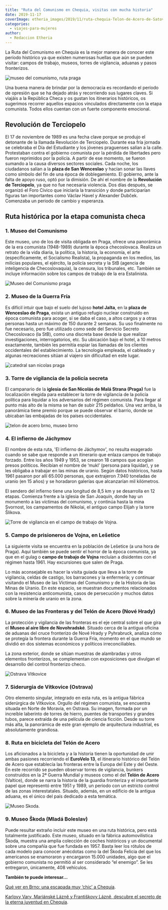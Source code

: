 ```yaml
---
title: "Ruta del Comunismo en Chequia, visitas con mucha historia"
date: 2019-11-17
coverImage: etheria_images/2019/11/ruta-chequia-Telon-de-Acero-de-Satov-Museo-Tecnico-de-Brno.jpg
categories: 
  - viajes-para-mujeres
author: 
  - Redaccion Etheria
---
```


La Ruta del Comunismo en Chequia es la mejor manera de conocer este período histórico ya 
que existen numerosas huellas que aún se pueden visitar: campos de trabajo, museos, 
torres de vigilancia, aduanas y pasos fronterizos. 

![museo del comunismo, ruta praga](etheria_images/2019/11/ruta-chequia-Museo-del-Comunismo-1-900x600.jpg "Museo del Comunismo (Praga).")

Una buena manera de brindar por la democracia es recordando el período de opresión que 
se ha dejado atrás y recorriendo sus lugares claves. Si viajáis a la República Checa y 
os gustan los itinerarios históricos, os sugerimos recorrer aquellos espacios vinculados 
directamente con la etapa comunista. Todos ellos cuentan con un fuerte componente 
emocional. 

## Revolución de Terciopelo

El 17 de noviembre de 1989 es una fecha clave porque se produjo el detonante de la 
llamada Revolución de Terciopelo. Durante esa fría jornada se celebraba el Día del 
Estudiante y los jóvenes praguenses salían a la calle. Protestaban contra el gobierno 
comunista por la pérdida de libertades pero fueron reprimidos por la policía. A partir 
de ese momento, se fueron sumando a la causa diversos sectores sociales. Cada noche, los 
ciudadanos salían a la **plaza de San Wenceslao** y hacían sonar las llaves como símbolo 
del fin de una época de doblegamiento. El gobierno, ante la falta de apoyo ruso, optó 
por la dimisión. De ahí el nombre de la **Revolución de Terciopelo**, ya que no fue 
necesaria violencia. Dos días después, se organizó el Foro Cívico que iniciaría la 
transición y donde participarían figuras tan importantes como Václav Havel y Alexander 
Dubček. Comenzaba un periodo de cambio y esperanza. 

## Ruta histórica por la etapa comunista checa

### 1\. Museo del Comunismo

Este museo, uno de los de visita obligada en Praga, ofrece una panorámica de la era 
comunista (1948-1989) durante la época checoslovaca. Realiza un retrato de la vida 
diaria, la política, la historia, la economía, el arte (específicamente, el Socialismo 
Realista), la propaganda en los medios, las milicias populares, el ejército, la policía 
secreta y la StB (agencia de inteligencia de Checoslovaquia), la censura, los 
tribunales, etc. También se incluye información sobre los campos de trabajo de la era 
Estalinista. 

![Museo del Comunismo praga](etheria_images/2019/11/ruta-chequia-Museo-del-Comunismo-900x586.jpg "Museo del Comunismo. © D. Kyndrová")

### 2\. Museo de la Guerra Fría

Es difícil intuir que bajo el suelo del lujoso **hotel Jalta**, en la **plaza de 
Wenceslao de Praga**, exista un antiguo refugio nuclear construido en época comunista 
para acoger, si se daba el caso, a altos cargos y a otras personas hasta un máximo de 
150 durante 2 semanas. Su uso finalmente no fue necesario, pero fue utilizado como sede 
del Servicio Secreto Checoslovaco (la StB), como una discreta base desde la que realizar 
investigaciones, interrogatorios, etc. Su ubicación bajo el hotel, a 10 metros 
exactamente, también les permitía espiar las llamadas de los clientes occidentales del 
establecimiento. La tecnología empleada, el cableado y algunas recreaciones sitúan al 
viajero sin dificultad en este lugar. 

![catedral san nicolas praga](etheria_images/2019/11/ruta-chequia-iglesia-san-nicolas-900x561.jpg "Cúpula y torre de la Iglesia de San Nicolás. © Polina Podlesnaya")

### 3\. Torre de vigilancia de la policía secreta

El campanario de la **iglesia de San Nicolás de Malá Strana (Praga)** fue la 
localización elegida para establecer la torre de vigilancia de la policía política para 
liquidar a los adversarios del régimen comunista. Para llegar al punto más alto de la 
misma se han de subir 215 peldaños. Una vez arriba, la panorámica tiene premio porque se 
puede observar el barrio, donde se ubicaban las embajadas de los países occidentales. 

![telon de acero brno, museo brno](etheria_images/2019/11/ruta-chequia-Telon-de-Acero-de-Satov-Museo-Tecnico-de-Brno-900x600.jpg "Museo Técnico de Brno.")

### 4\. El infierno de Jáchymov

El nombre de esta ruta, 'El infierno de Jáchymov', no resulta exagerado cuando se sabe 
que responde a un itinerario que enlaza campos de trabajo forzado. Entre los años 1949 y 
1953, se crearon 18 campos que acogían presos políticos. Recibían el nombre de ‘mukl’ 
(persona para liquidar), y se les obligaba a trabajar en las minas de uranio. Según 
datos históricos, hasta 1961 pasaron por allí 65.000 personas, que extrajeron 7.940 
toneladas de uranio (en 15 años) y se horadaron galerías que alcanzarían mil kilómetros. 

El sendero del infierno tiene una longitud de 8,5 km y se desarrolla en 12 etapas. 
Comienza frente a la iglesia de San Joaquín, donde hay un monumento a las víctimas del 
comunismo, y continúa hasta la mina Svornost, los campamentos de Nikolai, el antiguo 
campo Elijah y la torre Šlikova. 

![](etheria_images/2019/11/ruta-chequia-Monumento-Vojna-Lesetice-torre-de-vigilancia.jpg "Torre de vigilancia en el campo de trabajo de Vojna.")

### 5\. Campo de prisioneros de Vojna, en Lešetice

La siguiente visita se encuentra en la población de Lešetice (a una hora de Praga). Aquí 
también se puede sentir el horror de la época comunista, ya que en el gulag o **campo de 
trabajo de Vojna** recluían a disidentes con el régimen hasta 1961. Hay excursiones que 
salen de Praga. 

Lo más aconsejable es hacer la visita guiada que lleva a la torre de vigilancia, celdas 
de castigo, los barracones y la enfermería; y continuar visitando el Museo de las 
Víctimas del Comunismo y de la Historia de las Minas de Uranio. En este espacio, se 
muestran documentos relacionados con la resistencia anticomunista, casos de persecución 
y muchos datos sobre la minería de uranio en la zona. 

### 6\. Museo de las Fronteras y del Telón de Acero (Nové Hrady)

La protección y vigilancia de las fronteras es el eje central sobre el que gira el 
**Museo al aire libre de Novohradské**. Situado cerca de la antigua oficina de aduanas 
del cruce fronterizo de Nové Hrady y Pyhrabruck, analiza cómo se protegía la frontera 
durante la Guerra Fría, momento en el que mundo se dividió en dos sistemas económicos y 
políticos irreconciliables. 

La zona exterior, donde se sitúan muestras de alambradas y otros elementos fronterizos, 
se complementan con exposiciones que divulgan el desarrollo del control fronterizo 
checo. 

![Ostrava Vitkovice](etheria_images/2019/11/ruta-chequia-Ostrava-Vitkovice-900x441.jpg "Ostrava Vítkovice. ©UPVISION.")

### 7\. Siderurgia de Vítkovice (Ostrava)

Otro elemento singular, integrado en esta ruta, es la antigua fábrica siderúrgica de 
Vítkovice. Orgullo del régimen comunista, se encuentra situada en Norte de Moravia, en 
Ostrava. Su imagen, formada por un increíble laberinto de torres de hierro, puentes de 
transportes y grandes tubos, parece extraída de una película de ciencia ficción. Desde 
su torre más alta, la panorámica de este gran ejemplo de arquitectura industrial, es 
absolutamente grandiosa. 

### 8\. Ruta en bicicleta del Telón de Acero

Los aficionados a la bicicleta y a la historia tienen la oportunidad de unir ambas 
pasiones recorriendo el **EuroVelo 13**, el itinerario histórico del Telón de Acero que 
establecía las fronteras entre la Europa del Este y del Oeste. En este recorrido se 
pueden observar torres de vigilancia, bunkers construidos en la 2ª Guerra Mundial y 
museos como el del **Telón de Acero** (Valtice), donde se narra la historia de la 
guardia fronteriza y el importante papel que representó entre 1951 y 1989, un periodo 
con un estricto control de las zonas interestatales. Situado, además, en un edificio de 
la antigua aduana, es el único del país dedicado a esta temática. 

![Museo Skoda.](etheria_images/2019/11/ruta-chequia-skoda-Museum-900x601.jpg "Museo Skoda.")

### 9\. Museo Škoda (Mladá Boleslav)

Puede resultar extraño incluir este museo en una ruta histórica, pero está totalmente 
justificado. Este museo, situado en la fábrica automovilística Škoda, muestra una amplia 
colección de coches históricos y un documental sobre una compañía que fue fundada en 
1957. Basta leer los rótulos de cada modelo para conocer anécdotas como la del Škoda 
Felicia del que los americanos se enamoraron y encargaron 15.000 unidades, algo que el 
gobierno comunista no permitió al ser considerado “el enemigo”. Se les entregaron, 
únicamente, 408 vehículos. 

**También te puede interesar...** 

[Qué ver en Brno: una escapada muy ‘chic’ a 
Chequia](https://etheriamagazine.com/2022/08/26/que-ver-brno-chequia/). 

[Karlovy Vary, Mariánské Lázně y Františkovy Lázně, descubre el secreto de la eterna 
juventud en 
Chequia](https://etheriamagazine.com/2021/08/13/balnearios-republica-checa-karlovy-vary-marianske-frantiskovy/).
